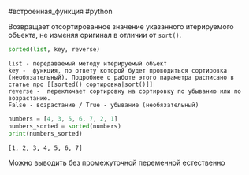 #встроенная_функция #python 

Возвращает отсортированное значение указанного итерируемого объекта, не изменяя оригинал в отличии от `sort()`.
```python
sorted(list, key, reverse)
```
	list - передаваемый методу итерируемый объект
	key -  функция, по ответу которой будет проводиться сортировка (необязательный). Подробнее о работе этого параметра расписано в статье про [[sorted() сортировка|sort()]]
	reverse -  переключает сортировку на сортировку по убыванию или по возрастанию.
	False - возрастание / True - убывание (необязательный)
```python
numbers = [4, 3, 5, 6, 7, 2, 1]
numbers_sorted = sorted(numbers)
print(numbers_sorted)
```
```
[1, 2, 3, 4, 5, 6, 7]
```
Можно выводить без промежуточной переменной естественно